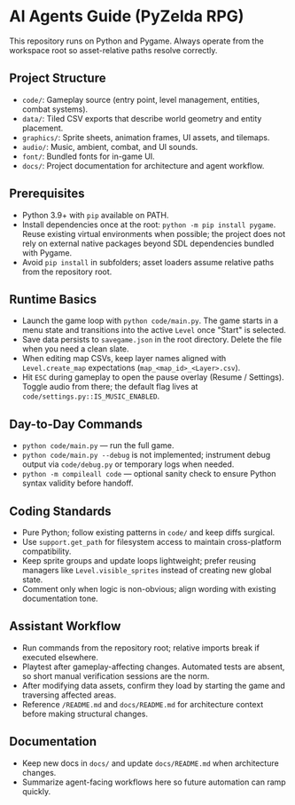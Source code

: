 # AI Agents Guide (PyZelda RPG)

This repository runs on Python and Pygame. Always operate from the workspace root so asset-relative paths resolve correctly.

## Project Structure

- `code/`: Gameplay source (entry point, level management, entities, combat systems).
- `data/`: Tiled CSV exports that describe world geometry and entity placement.
- `graphics/`: Sprite sheets, animation frames, UI assets, and tilemaps.
- `audio/`: Music, ambient, combat, and UI sounds.
- `font/`: Bundled fonts for in-game UI.
- `docs/`: Project documentation for architecture and agent workflow.

## Prerequisites

- Python 3.9+ with `pip` available on PATH.
- Install dependencies once at the root: `python -m pip install pygame`. Reuse existing virtual environments when possible; the project does not rely on external native packages beyond SDL dependencies bundled with Pygame.
- Avoid `pip install` in subfolders; asset loaders assume relative paths from the repository root.

## Runtime Basics

- Launch the game loop with `python code/main.py`. The game starts in a menu state and transitions into the active `Level` once "Start" is selected.
- Save data persists to `savegame.json` in the root directory. Delete the file when you need a clean slate.
- When editing map CSVs, keep layer names aligned with `Level.create_map` expectations (`map_<map_id>_<Layer>.csv`).
- Hit `ESC` during gameplay to open the pause overlay (Resume / Settings). Toggle audio from there; the default flag lives at `code/settings.py::IS_MUSIC_ENABLED`.

## Day-to-Day Commands

- `python code/main.py` — run the full game.
- `python code/main.py --debug` is not implemented; instrument debug output via `code/debug.py` or temporary logs when needed.
- `python -m compileall code` — optional sanity check to ensure Python syntax validity before handoff.

## Coding Standards

- Pure Python; follow existing patterns in `code/` and keep diffs surgical.
- Use `support.get_path` for filesystem access to maintain cross-platform compatibility.
- Keep sprite groups and update loops lightweight; prefer reusing managers like `Level.visible_sprites` instead of creating new global state.
- Comment only when logic is non-obvious; align wording with existing documentation tone.

## Assistant Workflow

- Run commands from the repository root; relative imports break if executed elsewhere.
- Playtest after gameplay-affecting changes. Automated tests are absent, so short manual verification sessions are the norm.
- After modifying data assets, confirm they load by starting the game and traversing affected areas.
- Reference `/README.md` and `docs/README.md` for architecture context before making structural changes.

## Documentation

- Keep new docs in `docs/` and update `docs/README.md` when architecture changes.
- Summarize agent-facing workflows here so future automation can ramp quickly.

